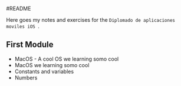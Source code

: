 #README

Here goes my notes and exercises for the `Diplomado de aplicaciones moviles iOS `. 


## First Module


- MacOS - A cool OS we learning somo cool 
- MacOS  we learning somo cool 
- Constants and variables
- Numbers





